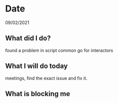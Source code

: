 # Date 
09/02/2021
## **What did I do?**
found a problem in script common go for interactors
## **What I will do today**
meetings, find the exact issue and fix it.
## **What is blocking me**